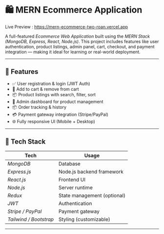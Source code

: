 # 🛍 MERN Ecommerce Application
Live Preview :  https://mern-ecommerce-two-roan.vercel.app

A full-featured *Ecommerce Web Application* built using the *MERN Stack (MongoDB, Express, React, Node.js)*. This project includes features like user authentication, product listings, admin panel, cart, checkout, and payment integration — making it ideal for learning or real-world deployment.

---

## 🚀 Features

- ✅ User registration & login (JWT Auth)
- 🛒 Add to cart & remove from cart
- 📦 Product listings with search, filter, sort
- 🔐 Admin dashboard for product management
- 📦 Order tracking & history
- 💳 Payment gateway integration (Stripe/PayPal)
- 🌐 Fully responsive UI (Mobile + Desktop)

---

## 🧰 Tech Stack

| Tech           | Usage                          |
|----------------|---------------------------------|
| *MongoDB*    | Database                        |
| *Express.js* | Node.js backend framework       |
| *React.js*   | Frontend UI                     |
| *Node.js*    | Server runtime                  |
| *Redux*      | State management (optional)     |
| *JWT*        | Authentication                  |
| *Stripe / PayPal* | Payment gateway            |
| *Tailwind / Bootstrap* | Styling (customizable) |

---

